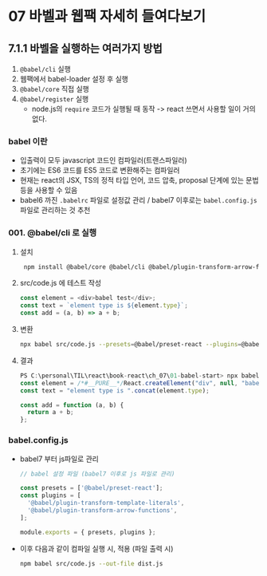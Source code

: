 # 07 바벨과 웹팩 자세히 들여다보기



## 7.1.1 바벨을 실행하는 여러가지 방법

1. `@babel/cli` 실행
2. 웹팩에서 babel-loader 설정 후 실행
3. `@babel/core` 직접 실행
4. `@babel/register` 실행
   - node.js의 `require` 코드가 실행될 때 동작 -> react 쓰면서 사용할 일이 거의 없다.

### babel 이란

- 입출력이 모두 javascript 코드인 컴파일러(트랜스파일러)
- 초기에는 ES6 코드를 ES5 코드로 변환해주는 컴파일러
- 현재는 react의 JSX, TS의 정적 타입 언어, 코드 압축, proposal 단계에 있는 문법 등을 사용할 수 있음
- babel6 까진 `.babelrc` 파일로 설정값 관리 / babel7 이후로는 `babel.config.js` 파일로 관리하는 것 추천

### 001. @babel/cli 로 실행 

1. 설치

   ```sh
    npm install @babel/core @babel/cli @babel/plugin-transform-arrow-functions @babel/plugin-transform-template-literals @babel/preset-react    
   ```

2. src/code.js 에 테스트 작성

   ```js
   const element = <div>babel test</div>;
   const text = `element type is ${element.type}`;
   const add = (a, b) => a + b;
   ```

3. 변환

   

   ```sh
   npx babel src/code.js --presets=@babel/preset-react --plugins=@babel/plugin-transform-template-literals,@babel/plugin-transform-arrow-functions
   ```

4. 결과

   ```js
   PS C:\personal\TIL\react\book-react\ch_07\01-babel-start> npx babel src/code.js --presets=@babel/preset-react --plugins=@babel/plugin-transform-template-literals,@babel/plugin-transform-arrow-functions
   const element = /*#__PURE__*/React.createElement("div", null, "babel test");
   const text = "element type is ".concat(element.type);
   
   const add = function (a, b) {
     return a + b;
   };
   ```

   

### babel.config.js

- babel7 부터 js파일로 관리

  ```js
  // babel 설정 파일 (babel7 이후로 js 파일로 관리)
  
  const presets = ['@babel/preset-react'];
  const plugins = [
    '@babel/plugin-transform-template-literals',
    '@babel/plugin-transform-arrow-functions',
  ];
  
  module.exports = { presets, plugins };
  ```

- 이후 다음과 같이 컴파일 실행 시, 적용 (파일 출력 시)

  ```sh
  npm babel src/code.js --out-file dist.js
  ```



















